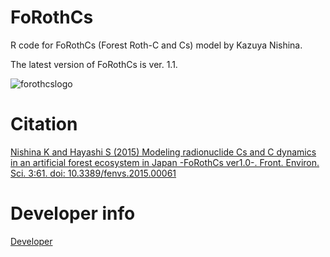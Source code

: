 # FoRothCs

R code for FoRothCs (Forest Roth-C and Cs) model by Kazuya Nishina.

The latest version of FoRothCs is ver. 1.1.

![forothcslogo](https://user-images.githubusercontent.com/23202760/37137880-261a8308-22eb-11e8-815b-3984cc3f09f4.png)


# Citation

[Nishina K and Hayashi S (2015) Modeling radionuclide Cs and C dynamics in an artificial forest ecosystem in Japan -FoRothCs ver1.0-. Front. Environ. Sci. 3:61. doi: 10.3389/fenvs.2015.00061](http://journal.frontiersin.org/article/10.3389/fenvs.2015.00061/full)


# Developer info

[Developer](http://www.nies.go.jp/researchers/300222.html)


